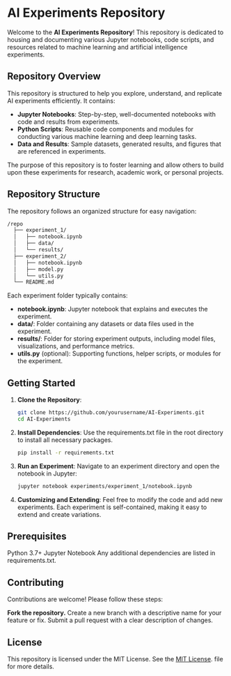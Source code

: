# AI Experiments Repository

Welcome to the **AI Experiments Repository**! This repository is dedicated to housing and documenting various Jupyter notebooks, code scripts, and resources related to machine learning and artificial intelligence experiments.

## Repository Overview

This repository is structured to help you explore, understand, and replicate AI experiments efficiently. It contains:
- **Jupyter Notebooks**: Step-by-step, well-documented notebooks with code and results from experiments.
- **Python Scripts**: Reusable code components and modules for conducting various machine learning and deep learning tasks.
- **Data and Results**: Sample datasets, generated results, and figures that are referenced in experiments.

The purpose of this repository is to foster learning and allow others to build upon these experiments for research, academic work, or personal projects.

## Repository Structure

The repository follows an organized structure for easy navigation:

````markdown
/repo
  ├── experiment_1/
  │   ├── notebook.ipynb
  │   ├── data/
  │   └── results/
  ├── experiment_2/
  │   ├── notebook.ipynb
  │   ├── model.py
  │   └── utils.py
  └── README.md
````

Each experiment folder typically contains:
- **notebook.ipynb**: Jupyter notebook that explains and executes the experiment.
- **data/**: Folder containing any datasets or data files used in the experiment.
- **results/**: Folder for storing experiment outputs, including model files, visualizations, and performance metrics.
- **utils.py** (optional): Supporting functions, helper scripts, or modules for the experiment.

## Getting Started

1. **Clone the Repository**:
   ```bash
   git clone https://github.com/yourusername/AI-Experiments.git
   cd AI-Experiments
2. **Install Dependencies**:
Use the requirements.txt file in the root directory to install all necessary packages.
   ```bash
   pip install -r requirements.txt
3. **Run an Experiment**:
Navigate to an experiment directory and open the notebook in Jupyter:
   ```bash
   jupyter notebook experiments/experiment_1/notebook.ipynb
4. **Customizing and Extending**:
Feel free to modify the code and add new experiments. Each experiment is self-contained, making it easy to extend and create variations.

## Prerequisites
Python 3.7+
Jupyter Notebook
Any additional dependencies are listed in requirements.txt.

## Contributing
Contributions are welcome! Please follow these steps:

**Fork the repository.**
Create a new branch with a descriptive name for your feature or fix.
Submit a pull request with a clear description of changes.

## License
This repository is licensed under the MIT License. See the [MIT License](LICENSE). file for more details.
